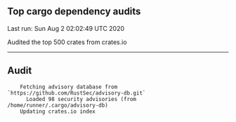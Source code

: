 Top cargo dependency audits
----


Last run:   Sun Aug  2 02:02:49 UTC 2020

Audited the top 500 crates from crates.io

----

## Audit

```
    Fetching advisory database from `https://github.com/RustSec/advisory-db.git`
      Loaded 98 security advisories (from /home/runner/.cargo/advisory-db)
    Updating crates.io index
```
